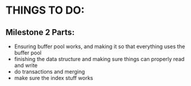 # THINGS TO DO:
## Milestone 2 Parts:

- Ensuring buffer pool works, and making it so that everything uses the buffer pool
- finishing the data structure and making sure things can properly read and write
- do transactions and merging
- make sure the index stuff works
